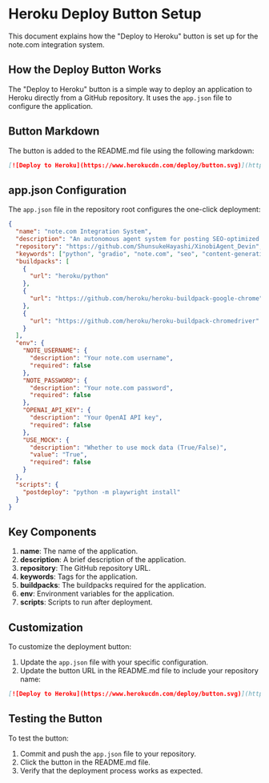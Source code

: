 # Heroku Deploy Button Setup

This document explains how the "Deploy to Heroku" button is set up for the note.com integration system.

## How the Deploy Button Works

The "Deploy to Heroku" button is a simple way to deploy an application to Heroku directly from a GitHub repository. It uses the `app.json` file to configure the application.

## Button Markdown

The button is added to the README.md file using the following markdown:

```markdown
[![Deploy to Heroku](https://www.herokucdn.com/deploy/button.svg)](https://heroku.com/deploy)
```

## app.json Configuration

The `app.json` file in the repository root configures the one-click deployment:

```json
{
  "name": "note.com Integration System",
  "description": "An autonomous agent system for posting SEO-optimized articles to note.com",
  "repository": "https://github.com/ShunsukeHayashi/XinobiAgent_Devin",
  "keywords": ["python", "gradio", "note.com", "seo", "content-generation"],
  "buildpacks": [
    {
      "url": "heroku/python"
    },
    {
      "url": "https://github.com/heroku/heroku-buildpack-google-chrome"
    },
    {
      "url": "https://github.com/heroku/heroku-buildpack-chromedriver"
    }
  ],
  "env": {
    "NOTE_USERNAME": {
      "description": "Your note.com username",
      "required": false
    },
    "NOTE_PASSWORD": {
      "description": "Your note.com password",
      "required": false
    },
    "OPENAI_API_KEY": {
      "description": "Your OpenAI API key",
      "required": false
    },
    "USE_MOCK": {
      "description": "Whether to use mock data (True/False)",
      "value": "True",
      "required": false
    }
  },
  "scripts": {
    "postdeploy": "python -m playwright install"
  }
}
```

## Key Components

1. **name**: The name of the application.
2. **description**: A brief description of the application.
3. **repository**: The GitHub repository URL.
4. **keywords**: Tags for the application.
5. **buildpacks**: The buildpacks required for the application.
6. **env**: Environment variables for the application.
7. **scripts**: Scripts to run after deployment.

## Customization

To customize the deployment button:

1. Update the `app.json` file with your specific configuration.
2. Update the button URL in the README.md file to include your repository name:

```markdown
[![Deploy to Heroku](https://www.herokucdn.com/deploy/button.svg)](https://heroku.com/deploy?template=https://github.com/ShunsukeHayashi/XinobiAgent_Devin)
```

## Testing the Button

To test the button:

1. Commit and push the `app.json` file to your repository.
2. Click the button in the README.md file.
3. Verify that the deployment process works as expected.
